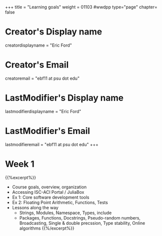 +++
title = "Learning goals"
weight = 01103  #wwdpp
type="page"
chapter= false

# Creator's Display name
creatordisplayname = "Eric Ford"
# Creator's Email
creatoremail = "ebf11 at psu dot edu"
# LastModifier's Display name
lastmodifierdisplayname = "Eric Ford"
# LastModifier's Email
lastmodifieremail = "ebf11 at psu dot edu"
+++


# Week 1
{{%excerpt%}}
- Course goals, overview, organization
- Accessing ISC-ACI Portal / JuliaBox
- Ex 1: Core software development tools
- Ex 2: Floating Point Arithmetic, Functions, Tests
- Lessons along the way
    - Strings, Modules, Namespace, Types, include
    - Packages, Functions, Docstrings, Pseudo-random numbers, Broadcasting, Single & double precssion, Type stability, Online algorithms
{{%/excerpt%}}
